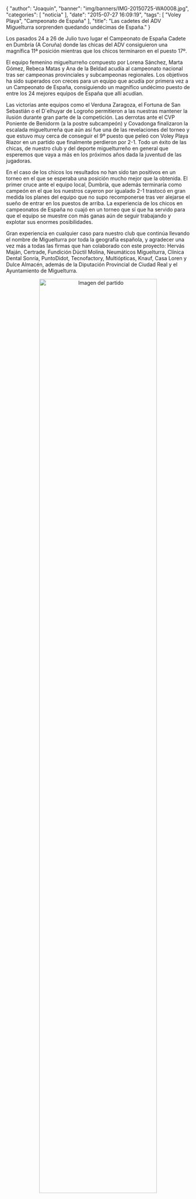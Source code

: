 {
  "author": "Joaquín", 
  "banner": "img/banners/IMG-20150725-WA0008.jpg", 
  "categories": [
    "noticia"
  ], 
  "date": "2015-07-27 16:09:19", 
  "tags": [
    "Voley Playa", 
    "Campeonato de España"
  ], 
  "title": "Las cadetes del ADV Miguelturra sorprenden quedando undécimas de España."
}

Los pasados 24 a 26 de Julio tuvo lugar el Campeonato de España Cadete en Dumbría (A Coruña) donde las chicas del ADV consiguieron una magnífica 11ª posición mientras que los chicos terminaron en el puesto 17º.

El equipo femenino miguelturreño compuesto por Lorena Sánchez, Marta Gómez, Rebeca Matas y Ana de la Beldad acudía al campeonato nacional tras ser campeonas provinciales y subcampeonas regionales. Los objetivos ha sido superados con creces para un equipo que acudía por primera vez a un Campeonato de España, consiguiendo un magnífico undécimo puesto de entre los 24 mejores equipos de España que allí acudían.

Las victorias ante equipos como el Verduna Zaragoza, el Fortuna de San Sebastián o el D`elhuyar de Logroño permitieron a las nuestras mantener la ilusión durante gran parte de la competición. Las derrotas ante el CVP Poniente de Benidorm (a la postre subcampeón) y Covadonga finalizaron la escalada miguelturreña que aún así fue una de las revelaciones del torneo y que estuvo muy cerca de conseguir el 9º puesto que peleó con Voley Playa Riazor en un partido que finalmente perdieron por 2-1. Todo un éxito de las chicas, de nuestro club y del deporte miguelturreño en general que esperemos que vaya a más en los próximos años dada la juventud de las jugadoras.

En el caso de los chicos los resultados no han sido tan positivos en un torneo en el que se esperaba una posición mucho mejor que la obtenida. El primer cruce ante el equipo local, Dumbría, que además terminaría como campeón en el que los nuestros cayeron por igualado 2-1 trastocó en gran medida los planes del equipo que no supo recomponerse tras ver alejarse el sueño de entrar en los puestos de arriba. La experiencia de los chicos en campeonatos de España no cuajó en un torneo que sí que ha servido para que el equipo se muestre con más ganas aún de seguir trabajando y explotar sus enormes posibilidades.

Gran experiencia en cualquier caso para nuestro club que continúa llevando el nombre de Miguelturra por toda la geografía española, y agradecer una vez más a todas las firmas que han colaborado con este proyecto: Hervás Maján, Certrade, Fundición Dúctil Molina, Neumáticos Miguelturra, Clínica Dental Sonría, PuntoDidot, Tecnofactory, Multiópticas, Knauf, Casa Loren y Dulce Almacén, además de la Diputación Provincial de Ciudad Real y el Ayuntamiento de Miguelturra.

<center>
<a target="_new" href="http://www.advmiguelturra.org/img/banners/IMG-20150725-WA0008.jpg"> 
<img alt="Imagen del partido" width="80%" align="center" src="http://www.advmiguelturra.org/img/banners/IMG-20150725-WA0008.jpg"/> </a> </center>

<center>

